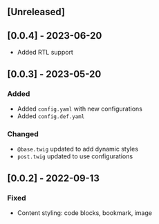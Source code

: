 ## [Unreleased]

## [0.0.4] - 2023-06-20
- Added RTL support

## [0.0.3] - 2023-05-20

### Added
- Added `config.yaml` with new configurations
- Added `config.def.yaml`

### Changed
- `@base.twig` updated to add dynamic styles
- `post.twig` updated to use configurations

## [0.0.2] - 2022-09-13
### Fixed
- Content styling: code blocks, bookmark, image
